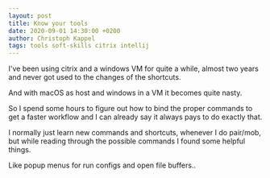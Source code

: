 ```yaml
---
layout: post
title: Know your tools
date: 2020-09-01 14:30:00 +0200
author: Christoph Kappel
tags: tools soft-skills citrix intellij
---
```

I've been using citrix and a windows VM for quite a while, almost two years and never got used to
the changes of the shortcuts.

And with macOS as host and windows in a VM it becomes quite nasty.

So I spend some hours to figure out how to bind the proper commands to get a faster workflow and I
can already say it always pays to do exactly that.

I normally just learn new commands and shortcuts, whenever I do pair/mob, but while reading through
the possible commands I found some helpful things.

Like popup menus for run configs and open file buffers..